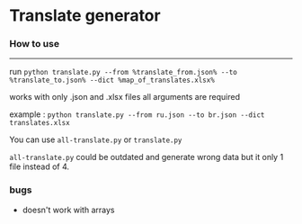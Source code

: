 # Translate generator
### How to use
---
run `python translate.py --from %translate_from.json% --to %translate_to.json% --dict %map_of_translates.xlsx%`

works with only .json and .xlsx files
all arguments are required

example : `python translate.py --from ru.json --to br.json --dict translates.xlsx`

You can use `all-translate.py` or `translate.py`

`all-translate.py` could be outdated and generate wrong data but it only 1 file instead of 4.

### bugs
- doesn't work with arrays
